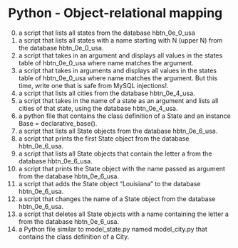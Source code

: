 # Python - Object-relational mapping
0. a script that lists all states from the database hbtn_0e_0_usa<br />
1. a script that lists all states with a name starting with N (upper N) from the database hbtn_0e_0_usa. <br />
2. a script that takes in an argument and displays all values in the states table of hbtn_0e_0_usa where name matches the argument.<br />
3. a script that takes in arguments and displays all values in the states table of hbtn_0e_0_usa where name matches the argument. But this time, write one that is safe from MySQL injections!.<br />
4. a script that lists all cities from the database hbtn_0e_4_usa.<br />
5. a script that takes in the name of a state as an argument and lists all cities of that state, using the database hbtn_0e_4_usa.<br />
6. a python file that contains the class definition of a State and an instance Base = declarative_base().<br />
7. a script that lists all State objects from the database hbtn_0e_6_usa.<br />
8. a script that prints the first State object from the database hbtn_0e_6_usa.<br />
9. a script that lists all State objects that contain the letter a from the database hbtn_0e_6_usa.<br />
10. a script that prints the State object with the name passed as argument from the database hbtn_0e_6_usa.<br />
11. a script that adds the State object “Louisiana” to the database hbtn_0e_6_usa.<br />
12. a script that changes the name of a State object from the database hbtn_0e_6_usa.<br />
13. a script that deletes all State objects with a name containing the letter a from the database hbtn_0e_6_usa.<br />
14. a Python file similar to model_state.py named model_city.py that contains the class definition of a City.